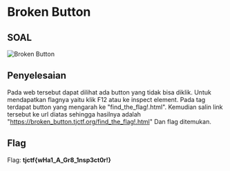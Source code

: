 # Broken Button
## SOAL
![Broken Button](https://user-images.githubusercontent.com/26424136/82996612-6bc1ee00-a02f-11ea-9c3f-954ca915c976.PNG)

## Penyelesaian
Pada web tersebut dapat dilihat ada button yang tidak bisa diklik. Untuk mendapatkan flagnya yaitu klik F12 atau ke inspect element. Pada <body> tag terdapat button yang mengarah ke "find_the_flag!.html". Kemudian salin link tersebut ke url diatas sehingga hasilnya adalah "https://broken_button.tjctf.org/find_the_flag!.html" Dan flag ditemukan.

## Flag
Flag: <b>tjctf{wHa1_A_Gr8_1nsp3ct0r!}</b>
